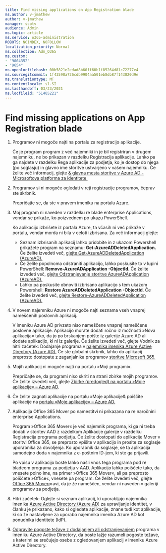 ```yaml
---
title: Find missing applications on App Registration blade
ms.author: v-jmathew
author: v-jmathew
manager: scotv
audience: Admin
ms.topic: article
ms.service: o365-administration
ROBOTS: NOINDEX, NOFOLLOW
localization_priority: Normal
ms.collection: Adm_O365
ms.custom:
- "9004352"
- "9654"
ms.openlocfilehash: 00b5821e2edad8b60ff60b1f85264d81c72277e4
ms.sourcegitcommit: 1f43598a726cdb9904aa501eb8db87f143020d9e
ms.translationtype: MT
ms.contentlocale: sl-SI
ms.lasthandoff: 03/23/2021
ms.locfileid: "51405221"
---
```

# <a name="find-missing-applications-on-app-registration-blade"></a>Find missing applications on App Registration blade

1. Programov ni mogoče najti na portalu za registracijo aplikacije.

    Če je program program z več najemniki in je bil registriran v drugem najemniku, ne bo prikazan v razdelku Registracija aplikacije. Lahko pa ga najdete v razdelku Rega aplikacije za podjetja, ko je dostop do njega (po soglasju) in glavno ime storitve ustvarjeno v vašem najemniku. Če želite več informacij, glejte [& glavna mesta storitve v Azure AD - Microsoftova platforma za identitete.](https://docs.microsoft.com/azure/active-directory/develop/app-objects-and-service-principals)
2. Programov si ni mogoče ogledati v reji registracije programov, čeprav ste skrbnik.

    Prepričajte se, da ste v pravem imeniku na portalu Azure.
3. Moj program ni naveden v razdelku re blade enterprise Applications, vendar se prikaže, ko poizvednem po ukazu PowerShell.

    Ko aplikacijo izbrišete iz portala Azure, ta včasih ni več prikaže v portalu, vendar morda ni bila v celoti izbrisana. Za več informacij glejte:
    - Seznam izbrisanih aplikacij lahko pridobite in z ukazom Powershell prikažete program na seznamu: **Get-AzureADDeletedApplication.** Če želite izvedeti več, [glejte Get-AzureADDeletedApplication (AzureAD).](https://docs.microsoft.com/powershell/module/azuread/get-azureaddeletedapplication)
    - Če želite popolnoma odstraniti aplikacijo, lahko poskusite to v lupini PowerShell: **Remove-AzureADApplication -ObjectId**. Če želite izvedeti več, [glejte Odstranjevanje storitve AzureADApplication (AzureAD).](https://docs.microsoft.com/powershell/module/azuread/remove-azureadapplication)
    - Lahko pa poskusite obnoviti izbrisano aplikacijo s tem ukazom Powershell: **Restore AzureADDeletedApplication -ObjectId**. Če želite izvedeti več, [glejte Restore-AzureADDeletedApplication (AzureAD).](https://docs.microsoft.com/powershell/module/azuread/restore-azureaddeletedapplication)
4. V novem najemniku Azure ni mogoče najti seznama vseh vnaprej nameščenih poslovnih aplikacij.

    V imeniku Azure AD privzeto niso nameščene vnaprej nameščene poslovne aplikacije. Aplikacijo morate dodati ročno iz možnosti »Nova aplikacija« tako, da jo po brskanjem poište iz galerije Azure AD ali dodate aplikacijo, ki ni iz galerije. Če želite izvedeti več, glejte Vodnik za hitri začetek: Dodajanje programa v [najemnika imenika Azure Active Directory (Azure AD).](https://docs.microsoft.com/azure/active-directory/manage-apps/add-application-portal)
    Če ste globalni skrbnik, lahko do aplikacij preprosto dostopate z zaganjalnika programov [storitve Microsoft 365.](https://docs.microsoft.com/microsoft-365/admin/manage/customize-the-app-launcher)
5. Mojih aplikacij ni mogoče najti na portalu »Moji programi«.

    Prepričajte se, da programi niso skriti na strani zbirke mojih programov. Če želite izvedeti več, glejte [Zbirke (predogled) na portalu »Moje aplikacije« – Azure AD](https://docs.microsoft.com/azure/active-directory/user-help/my-apps-portal-user-collections).
6. Če želite zagnati aplikacije na portalu »Moje aplikacije& poiščite aplikacije na [portalu »Moje aplikacije« – Azure AD.](https://docs.microsoft.com/azure/active-directory/user-help/my-apps-portal-end-user-access)
7. Aplikacija Office 365 Mover po namestitvi ni prikazana na re naročnini enterprise Applications.

    Program »Office 365 Mover« je več najemnik programa, ki ga ni treba dodati v storitev AAD z razdelkom Aplikacije galerije v razdelku Registracija programa podjetja. Če želite dostopati do aplikacije Mover v storitvi Office 365, se preprosto vpišite v aplikacijo in prosite za soglasje uporabnika za dovoljenja. Ko uporabnik da soglasje, se ta aplikacija samodejno doda v najemnika z e-poštnim ID-jem, ki ste ga prijavili.

    Po vpisu v aplikacijo boste lahko našli vnos tega programa pod re bladeom programa za podjetja v AAD. Aplikacijo lahko poiščete tako, da vnesete polno ime, na primer »Office 365 Mover«, ali pa preprosto poiščete »Office«, vnesete pa program. Če želite izvedeti več, glejte [Office 365 Mover](https://docs.microsoft.com/answers/questions/30186/office-365-mover-says-its-already-installed-but-it.html)pravi, da je že nameščen, vendar ni naveden v galeriji programov za podjetja.
8. Hitri začetek: Oglejte si seznam aplikacij, ki uporabljajo najemnika imenika [Azure Active Directory (Azure AD)](https://docs.microsoft.com/azure/active-directory/manage-apps/view-applications-portal) za upravljanje identitet, v članku je prikazano, kako si ogledate aplikacije, znane tudi kot aplikacije, ki so že nastavljene za uporabo najemnika imenika Azure AD kot ponudnika identitete (IdP).
9. [Odpravite pogoste težave z dodajanjem ali odstranjevanjem](https://docs.microsoft.com/azure/active-directory/manage-apps/troubleshoot-adding-apps) programa v imeniku Azure Active Directory, da boste lažje razumeli pogoste težave, s katerimi se srečujejo osebe z ogledovanjem aplikacij v imeniku Azure Active Directory.
